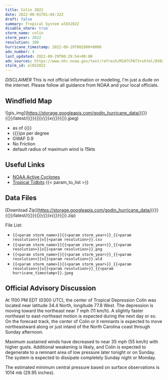```yaml
---
title: Colin 2022
date: 2022-08-01T01:04:32Z
draft: false
summary: Tropical System al032022
disable_share: true
storm_name: colin
storm_year: 2022
resolution: 100
hurricane_timestamp: 2022-09-29T002900+0000
adv_number: 4
last_updated: 2022-09-29T00:29:54+00:00
adv_sources: https://www.nhc.noaa.gov/text/refresh/MIATCPAT3+shtml/030234.shtml;https://www.nhc.noaa.gov/refresh/graphics_at3+shtml/023541.shtml?cone
storm_id: al032022
---
```

*DISCLAIMER* This is not official information or modeling, I'm just a dude on the internet.  Please follow all guidance from NOAA and your local officials.

## Windfield Map
![gis_img](https://storage.googleapis.com/godin_hurricane_data/{{<param storm_name>}}{{<param storm_year>}}/latest/{{<param storm_name>}}{{<param storm_year>}}_{{<param resolution>}}x{{<param resolution>}}_{{<param hurricane_timestamp>}}.jpeg)

- as of {{<param last_updated>}}
- {{<param resolution>}}px per degree
- GWAF 0.9
- No Friction
- default radius of maximum wind is 15kts

## Useful Links
- [NOAA Active Cyclones](https://www.nhc.noaa.gov/)
- [Tropical Tidbits](https://www.tropicaltidbits.com/storminfo/)
{{< param_to_list >}}

## Data Files
[Download Zip](https://storage.googleapis.com/godin_hurricane_data/{{<param storm_name>}}{{<param storm_year>}}/latest/{{<param storm_name>}}{{<param storm_year>}}_{{<param resolution>}}x{{<param resolution>}}_{{<param hurricane_timestamp>}}.zip)

File List:
- `{{<param storm_name>}}{{<param storm_year>}}_{{<param resolution>}}x{{<param resolution>}}.csv`
- `{{<param storm_name>}}{{<param storm_year>}}_{{<param resolution>}}x{{<param resolution>}}.png`
- `{{<param storm_name>}}{{<param storm_year>}}_{{<param resolution>}}x{{<param resolution>}}.wld`
- `{{<param storm_name>}}{{<param storm_year>}}_{{<param resolution>}}x{{<param resolution>}}_{{<param hurricane_timestamp>}}.jpeg`


## Official Advisory Discussion
At 1100 PM EDT (0300 UTC), the center of Tropical Depression Colin
was located near latitude 34.4 North, longitude 77.8 West. The
depression is moving toward the northeast near 7 mph (11 km/h). A
slightly faster northeast to east-northeast motion is expected
during the next day or so. On the forecast track, the center of
Colin or it remnants is expected to move northeastward along or
just inland of the North Carolina coast through Sunday afternoon.
 
Maximum sustained winds have decreased to near 35 mph (55 km/h)
with higher gusts.  Additional weakening is likely, and Colin is
expected to degenerate to a remnant area of low pressure later
tonight or on Sunday.  The system is expected to dissipate
completely Sunday night or Monday.
 
The estimated minimum central pressure based on surface
observations is 1014 mb (29.95 inches).